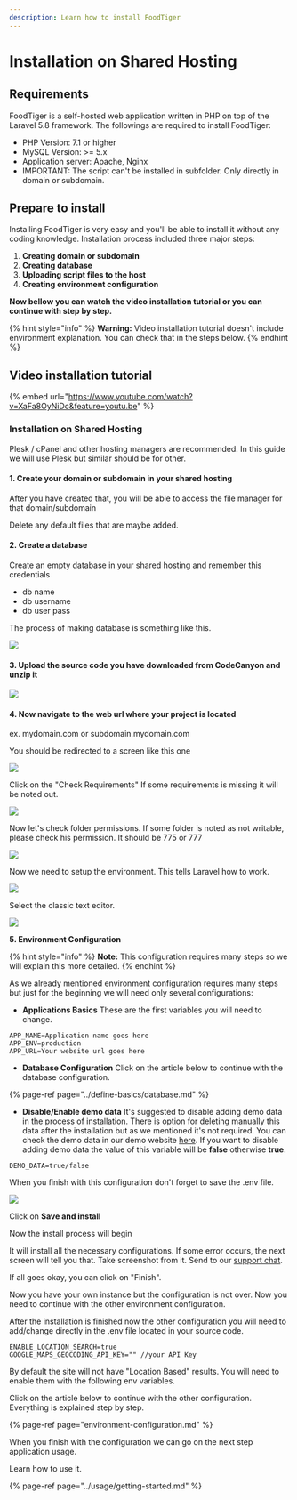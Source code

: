 ```yaml
---
description: Learn how to install FoodTiger
---
```


# Installation on Shared Hosting

## Requirements

FoodTiger is a self-hosted web application written in PHP on top of the Laravel 5.8 framework. The followings are required to install FoodTiger:

* PHP Version: 7.1 or higher
* MySQL Version: &gt;= 5.x
* Application server: Apache, Nginx
* IMPORTANT: The script can't be installed in subfolder. Only directly in domain or subdomain.

## Prepare to install

Installing FoodTiger is very easy and you'll be able to install it without any coding knowledge. Installation process included three major steps:

1. **Creating domain or subdomain**
2. **Creating database**
3. **Uploading script files to the host**
4. **Creating environment configuration**

**Now bellow you can watch the video installation tutorial or you can continue with step by step.**

{% hint style="info" %}
**Warning:** Video installation tutorial doesn't include environment explanation. You can check that in the steps below.
{% endhint %}

## Video installation tutorial

{% embed url="https://www.youtube.com/watch?v=XaFa8OyNiDc&feature=youtu.be" %}



### Installation on Shared Hosting

Plesk / cPanel and other hosting managers are recommended. In this guide we will use Plesk but similar should be for other. 

#### 1. Create your domain or subdomain in your shared hosting

After you have created that, you will be able to access the file manager for that domain/subdomain

Delete any default files that are maybe added.

#### 2. Create a database

Create an empty database in your shared hosting and remember this credentials

* db name
* db username
* db user pass

The process of making database is something like this.

![](../.gitbook/assets/dbadd.png)



#### 3.  Upload the source code you have downloaded from CodeCanyon and unzip it

![](../.gitbook/assets/extract.png)

#### 4. Now navigate to the web url where your project is located

ex. mydomain.com or subdomain.mydomain.com

You should be redirected to a screen like this one

![](../.gitbook/assets/foodtiger-installer.png)

Click on the "Check Requirements" If some requirements is missing it will be noted out.

![](../.gitbook/assets/system.png)

Now let's check folder permissions. If some folder is noted as not writable, please check his permission. It should be 775 or 777

![](../.gitbook/assets/permissions.png)

Now we need to setup the environment. This tells Laravel how to work.

![](../.gitbook/assets/classic.png)

Select the classic text editor.

![](../.gitbook/assets/save_env%20%281%29.png)

**5. Environment Configuration**

{% hint style="info" %}
**Note:** This configuration requires many steps so we will explain this more detailed.
{% endhint %}

As we already mentioned environment configuration requires many steps but just for the beginning we will need only several configurations:

* **Applications Basics** These are the first variables you will need to change.

```text
APP_NAME=Application name goes here
APP_ENV=production
APP_URL=Your website url goes here
```

* **Database Configuration** Click on the article below to continue with the database configuration.

{% page-ref page="../define-basics/database.md" %}

* **Disable/Enable demo data** It's suggested to disable adding demo data in the process of installation. There is option for deleting  manually this data after the installation but as we mentioned it's not required. You can check the demo data in our demo website [here](https://foodtiger.site/).   If you want to disable adding demo data the value of this variable will be **false** otherwise **true**.

```text
DEMO_DATA=true/false
```

When you finish with this configuration don't forget to save the .env file.

![](../.gitbook/assets/save_env.png)

Click on **Save and install**

Now the install process will begin

It will install all the necessary configurations. If some error occurs, the next screen will tell you that. Take screenshot from it. Send to our [support chat](https://help.mobidonia.com/#foodtiger).

If all goes okay, you can click on "Finish".

Now you have your own instance but the configuration is not over. Now you need to continue with the other environment configuration. 

After the installation is finished now the other configuration you will need to add/change directly in the .env file located in your source code.

```text
ENABLE_LOCATION_SEARCH=true
GOOGLE_MAPS_GEOCODING_API_KEY="" //your API Key
```

By default the site will not have "Location Based" results. You will need to enable them with the following env variables.   
  
Click on the article below to continue with the other configuration. Everything is explained step by step.

{% page-ref page="environment-configuration.md" %}

When you finish with the configuration we can go on the next step application usage.

Learn how to use it. 

{% page-ref page="../usage/getting-started.md" %}



